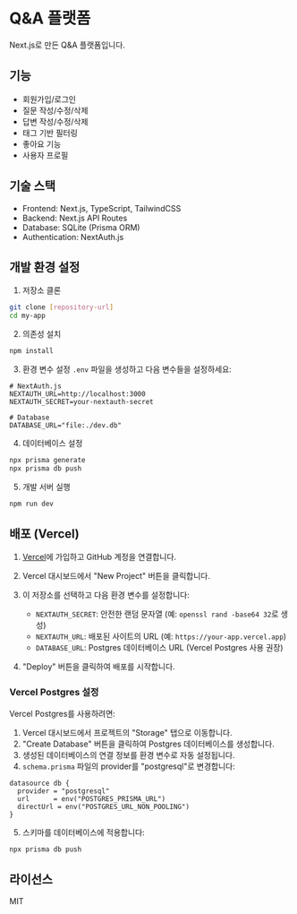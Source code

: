 # Q&A 플랫폼

Next.js로 만든 Q&A 플랫폼입니다.

## 기능

- 회원가입/로그인
- 질문 작성/수정/삭제
- 답변 작성/수정/삭제
- 태그 기반 필터링
- 좋아요 기능
- 사용자 프로필

## 기술 스택

- Frontend: Next.js, TypeScript, TailwindCSS
- Backend: Next.js API Routes
- Database: SQLite (Prisma ORM)
- Authentication: NextAuth.js

## 개발 환경 설정

1. 저장소 클론

```bash
git clone [repository-url]
cd my-app
```

2. 의존성 설치

```bash
npm install
```

3. 환경 변수 설정
   `.env` 파일을 생성하고 다음 변수들을 설정하세요:

```
# NextAuth.js
NEXTAUTH_URL=http://localhost:3000
NEXTAUTH_SECRET=your-nextauth-secret

# Database
DATABASE_URL="file:./dev.db"
```

4. 데이터베이스 설정

```bash
npx prisma generate
npx prisma db push
```

5. 개발 서버 실행

```bash
npm run dev
```

## 배포 (Vercel)

1. [Vercel](https://vercel.com)에 가입하고 GitHub 계정을 연결합니다.

2. Vercel 대시보드에서 "New Project" 버튼을 클릭합니다.

3. 이 저장소를 선택하고 다음 환경 변수를 설정합니다:

   - `NEXTAUTH_SECRET`: 안전한 랜덤 문자열 (예: `openssl rand -base64 32`로 생성)
   - `NEXTAUTH_URL`: 배포된 사이트의 URL (예: `https://your-app.vercel.app`)
   - `DATABASE_URL`: Postgres 데이터베이스 URL (Vercel Postgres 사용 권장)

4. "Deploy" 버튼을 클릭하여 배포를 시작합니다.

### Vercel Postgres 설정

Vercel Postgres를 사용하려면:

1. Vercel 대시보드에서 프로젝트의 "Storage" 탭으로 이동합니다.
2. "Create Database" 버튼을 클릭하여 Postgres 데이터베이스를 생성합니다.
3. 생성된 데이터베이스의 연결 정보를 환경 변수로 자동 설정됩니다.
4. `schema.prisma` 파일의 provider를 "postgresql"로 변경합니다:

```prisma
datasource db {
  provider = "postgresql"
  url      = env("POSTGRES_PRISMA_URL")
  directUrl = env("POSTGRES_URL_NON_POOLING")
}
```

5. 스키마를 데이터베이스에 적용합니다:

```bash
npx prisma db push
```

## 라이선스

MIT
